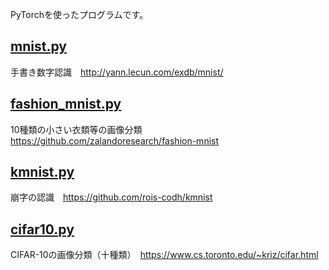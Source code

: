PyTorchを使ったプログラムです。

## [mnist.py](mnist.py)

手書き数字認識　http://yann.lecun.com/exdb/mnist/

## [fashion_mnist.py](fashion_mnist.py)

10種類の小さい衣類等の画像分類　https://github.com/zalandoresearch/fashion-mnist

## [kmnist.py](kmnist.py)

崩字の認識　https://github.com/rois-codh/kmnist

## [cifar10.py](cifar10.py)

CIFAR-10の画像分類（十種類）　https://www.cs.toronto.edu/~kriz/cifar.html

